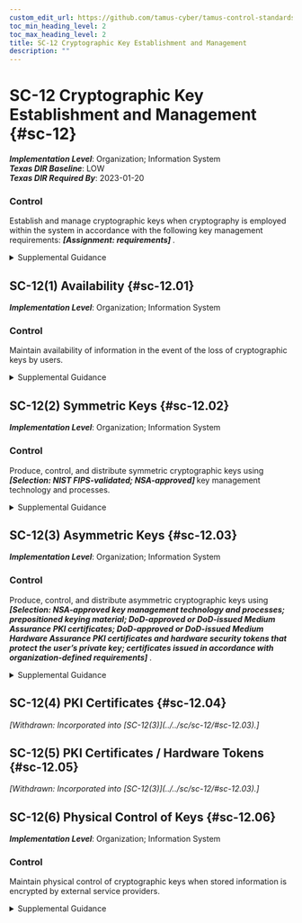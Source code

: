 ```yaml
---
custom_edit_url: https://github.com/tamus-cyber/tamus-control-standards/tree/main/content/tamus.edu/TAMUS_profile.xml
toc_min_heading_level: 2
toc_max_heading_level: 2
title: SC-12 Cryptographic Key Establishment and Management
description: ""
---
```


# SC-12 Cryptographic Key Establishment and Management {#sc-12}

_**Implementation Level**_: Organization; Information System\
_**Texas DIR Baseline**_: LOW\
_**Texas DIR Required By**_: 2023-01-20

### Control

Establish and manage cryptographic keys when cryptography is employed within the system in accordance with the following key management requirements: <strong title="sc-12_odp"> <em>[Assignment: requirements]</em> </strong>.

<details>
  <summary>Supplemental Guidance</summary>

Cryptographic key management and establishment can be performed using manual procedures or automated mechanisms with supporting manual procedures. Organizations define key management requirements in accordance with applicable laws, executive orders, directives, regulations, policies, standards, and guidelines and specify appropriate options, parameters, and levels. Organizations manage trust stores to ensure that only approved trust anchors are part of such trust stores. This includes certificates with visibility external to organizational systems and certificates related to the internal operations of systems. <a xmlns="http://csrc.nist.gov/ns/oscal/1.0" href="#1acdc775-aafb-4d11-9341-dc6a822e9d38">NIST CMVP</a> and <a xmlns="http://csrc.nist.gov/ns/oscal/1.0" href="#84dc1b0c-acb7-4269-84c4-00dbabacd78c">NIST CAVP</a> provide additional information on validated cryptographic modules and algorithms that can be used in cryptographic key management and establishment.

</details>

## SC-12(1) Availability {#sc-12.01}

_**Implementation Level**_: Organization; Information System

### Control

Maintain availability of information in the event of the loss of cryptographic keys by users.

<details>
  <summary>Supplemental Guidance</summary>

Escrowing of encryption keys is a common practice for ensuring availability in the event of key loss. A forgotten passphrase is an example of losing a cryptographic key.

</details>

## SC-12(2) Symmetric Keys {#sc-12.02}

_**Implementation Level**_: Organization; Information System

### Control

Produce, control, and distribute symmetric cryptographic keys using <strong title="sc-12.02_odp"> <em>[Selection: NIST FIPS-validated; NSA-approved]</em> </strong> key management technology and processes.

<details>
  <summary>Supplemental Guidance</summary>

 <a xmlns="http://csrc.nist.gov/ns/oscal/1.0" href="#20957dbb-6a1e-40a2-b38a-66f67d33ac2e">SP 800-56A</a>, <a xmlns="http://csrc.nist.gov/ns/oscal/1.0" href="#0d083d8a-5cc6-46f1-8d79-3081d42bcb75">SP 800-56B</a> , and <a xmlns="http://csrc.nist.gov/ns/oscal/1.0" href="#eef62b16-c796-4554-955c-505824135b8a">SP 800-56C</a> provide guidance on cryptographic key establishment schemes and key derivation methods. <a xmlns="http://csrc.nist.gov/ns/oscal/1.0" href="#110e26af-4765-49e1-8740-6750f83fcda1">SP 800-57-1</a>, <a xmlns="http://csrc.nist.gov/ns/oscal/1.0" href="#e7942589-e267-4a5a-a3d9-f39a7aae81f0">SP 800-57-2</a> , and <a xmlns="http://csrc.nist.gov/ns/oscal/1.0" href="#8306620b-1920-4d73-8b21-12008528595f">SP 800-57-3</a> provide guidance on cryptographic key management.

</details>

## SC-12(3) Asymmetric Keys {#sc-12.03}

_**Implementation Level**_: Organization; Information System

### Control

Produce, control, and distribute asymmetric cryptographic keys using <strong title="sc-12.03_odp"> <em>[Selection: NSA-approved key management technology and processes; prepositioned keying material; DoD-approved or DoD-issued Medium Assurance PKI certificates; DoD-approved or DoD-issued Medium Hardware Assurance PKI certificates and hardware security tokens that protect the user&#8217;s private key; certificates issued in accordance with organization-defined requirements]</em> </strong>.

<details>
  <summary>Supplemental Guidance</summary>

 <a xmlns="http://csrc.nist.gov/ns/oscal/1.0" href="#20957dbb-6a1e-40a2-b38a-66f67d33ac2e">SP 800-56A</a>, <a xmlns="http://csrc.nist.gov/ns/oscal/1.0" href="#0d083d8a-5cc6-46f1-8d79-3081d42bcb75">SP 800-56B</a> , and <a xmlns="http://csrc.nist.gov/ns/oscal/1.0" href="#eef62b16-c796-4554-955c-505824135b8a">SP 800-56C</a> provide guidance on cryptographic key establishment schemes and key derivation methods. <a xmlns="http://csrc.nist.gov/ns/oscal/1.0" href="#110e26af-4765-49e1-8740-6750f83fcda1">SP 800-57-1</a>, <a xmlns="http://csrc.nist.gov/ns/oscal/1.0" href="#e7942589-e267-4a5a-a3d9-f39a7aae81f0">SP 800-57-2</a> , and <a xmlns="http://csrc.nist.gov/ns/oscal/1.0" href="#8306620b-1920-4d73-8b21-12008528595f">SP 800-57-3</a> provide guidance on cryptographic key management.

</details>

## SC-12(4) PKI Certificates {#sc-12.04}


<prop xmlns="http://csrc.nist.gov/ns/oscal/1.0" name="status" value="withdrawn">
               <em>[Withdrawn: Incorporated into [SC-12(3)](../../sc/sc-12/#sc-12.03).]</em>
            </prop>
            

## SC-12(5) PKI Certificates / Hardware Tokens {#sc-12.05}


<prop xmlns="http://csrc.nist.gov/ns/oscal/1.0" name="status" value="withdrawn">
               <em>[Withdrawn: Incorporated into [SC-12(3)](../../sc/sc-12/#sc-12.03).]</em>
            </prop>
            

## SC-12(6) Physical Control of Keys {#sc-12.06}

_**Implementation Level**_: Organization; Information System

### Control

Maintain physical control of cryptographic keys when stored information is encrypted by external service providers.

<details>
  <summary>Supplemental Guidance</summary>

For organizations that use external service providers (e.g., cloud service or data center providers), physical control of cryptographic keys provides additional assurance that information stored by such external providers is not subject to unauthorized disclosure or modification.

</details>


